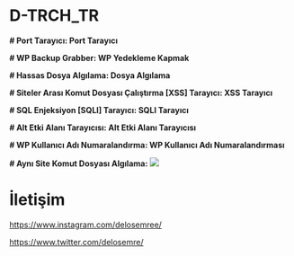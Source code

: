 # D-TRCH_TR

**# Port Tarayıcı: Port Tarayıcı**

**# WP Backup Grabber: WP Yedekleme Kapmak**

**# Hassas Dosya Algılama: Dosya Algılama**

**# Siteler Arası Komut Dosyası Çalıştırma [XSS] Tarayıcı: XSS Tarayıcı**

**# SQL Enjeksiyon [SQLI] Tarayıcı: SQLI Tarayıcı**

**# Alt Etki Alanı Tarayıcısı: Alt Etki Alanı Tarayıcısı**

**# WP Kullanıcı Adı Numaralandırma: WP Kullanıcı Adı Numaralandırması**

**# Aynı Site Komut Dosyası Algılama:**
![](https://i.hizliresim.com/5QMGPM.jpg)

# İletişim
https://www.instagram.com/delosemree/

https://www.twitter.com/delosemre/
